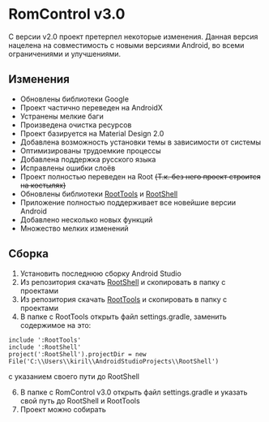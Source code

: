 # RomControl v3.0
С версии v2.0 проект претерпел некоторые изменения. Данная версия нацелена на совместимость с новыми версиями Android, во всеми ограничениями и улучшениями.
## Изменения
- Обновлены библиотеки Google
- Проект частично переведен на AndroidX
- Устранены мелкие баги
- Произведена очистка ресурсов
- Проект базируется на Material Design 2.0
- Добавлена возможность установки темы в зависимости от системы
- Оптимизированы трудоемкие процессы
- Добавлена поддержка русского языка
- Исправлены ошибки слоёв
- Проект полностью переведен на Root ~~(Т.к. без него проект строится на костылях)~~
- Обновлены библиотеки [RootTools](https://github.com/Stericson/RootTools) и [RootShell](https://github.com/Stericson/RootShell)
- Приложение полностью поддерживает все новейшие версии Android
- Добавлено несколько новых функций
- Множество мелких изменений
## Сборка
1. Установить последнюю сборку Android Studio
2. Из репозитория скачать [RootShell](https://github.com/Stericson/RootShell) и скопировать в папку с проектами
3. Из репозитория скачать [RootTools](https://github.com/Stericson/RootTools) и скопировать в папку с проектами
4. В папке с RootTools открыть файл settings.gradle, заменить содержимое на это:
```
include ':RootTools'
include ':RootShell'
project(':RootShell').projectDir = new File('C:\\Users\\kiril\\AndroidStudioProjects\\RootShell')
```
c указанием своего пути до RootShell

6. В папке с RomControl v3.0 открыть файл settings.gradle и указать свой путь до RootShell и RootTools
7. Проект можно собирать
